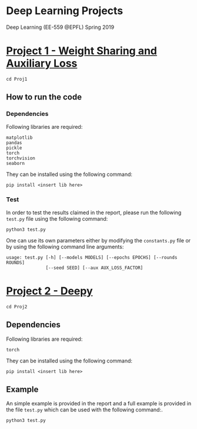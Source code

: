 # Deep Learning Projects
Deep Learning (EE-559 @EPFL) Spring 2019

# [Project 1 - Weight Sharing and Auxiliary Loss](Proj1/README.md)
```
cd Proj1
```
## How to run the code
### Dependencies
Following libraries are required:
```
matplotlib
pandas
pickle
torch
torchvision
seaborn
```
They can be installed using the following command:
```
pip install <insert lib here>
```
### Test
In order to test the results claimed in the report, please run the following `test.py` file using the following command:
```
python3 test.py
```
One can use its own parameters either by modifying the `constants.py` file or by using the following command line arguments:
```
usage: test.py [-h] [--models MODELS] [--epochs EPOCHS] [--rounds ROUNDS]
               [--seed SEED] [--aux AUX_LOSS_FACTOR]
```

# [Project 2 - Deepy](Proj2/README.md)
```
cd Proj2
```
## Dependencies
Following libraries are required:
```
torch
```
They can be installed using the following command:
```
pip install <insert lib here>
```
## Example
An simple example is provided in the report and a full example is provided in the file `test.py`
 which can be used with the following command:.
```
python3 test.py
```
